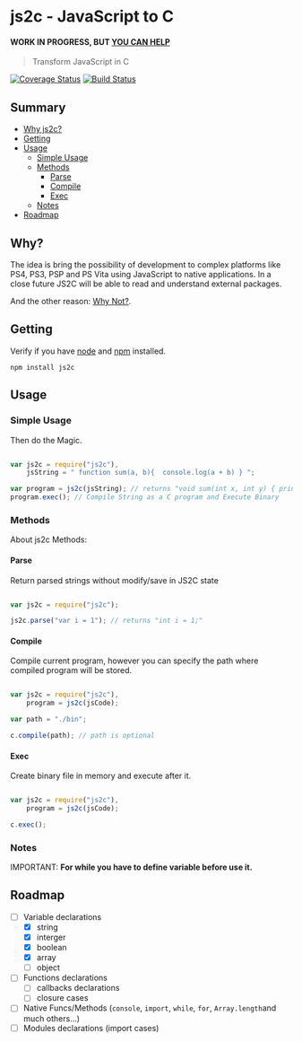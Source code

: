 # js2c - JavaScript to C

#### WORK IN PROGRESS, BUT [YOU CAN HELP](https://github.com/raphamorim/js2c/issues)

> Transform JavaScript in C

[![Coverage Status](https://coveralls.io/repos/github/raphamorim/js2c/badge.svg?branch=master)](https://coveralls.io/github/raphamorim/js2c?branch=master) [![Build Status](https://travis-ci.org/raphamorim/js2c.svg)](https://travis-ci.org/raphamorim/js2c.js)

## Summary

- [Why js2c?](#why)
- [Getting](#getting)
- [Usage](#usage)
  - [Simple Usage](#simple-usage)
  - [Methods](#methods)
    - [Parse](#parse)
    - [Compile](#compile)
    - [Exec](#exec)
  - [Notes](#notes)
- [Roadmap](#roadmap)

## Why?

The idea is bring the possibility of development to complex platforms like PS4, PS3, PSP and PS Vita using JavaScript to native applications. In a close future JS2C will be able to read and understand external packages.

And the other reason: [Why Not?](https://github.com/jashkenas/coffeescript/wiki/list-of-languages-that-compile-to-js).

## Getting

Verify if you have [node](https://nodejs.org/en/) and [npm](https://www.npmjs.org/) installed.

```shell
npm install js2c
```

## Usage

### Simple Usage

Then do the Magic.

```javascript

var js2c = require("js2c"),
    jsString = " function sum(a, b){  console.log(a + b) } ";

var program = js2c(jsString); // returns "void sum(int x, int y) { printf("%d ", x + y); }"
program.exec(); // Compile String as a C program and Execute Binary

```

### Methods

About js2c Methods:

#### Parse

Return parsed strings without modify/save in JS2C state

```js

var js2c = require("js2c");

js2c.parse("var i = 1"); // returns "int i = 1;"

```

#### Compile

Compile current program, however you can specify the path where compiled program will be stored.

```js

var js2c = require("js2c"),
    program = js2c(jsCode);

var path = "./bin";

c.compile(path); // path is optional

```

#### Exec

Create binary file in memory and execute after it.

```js

var js2c = require("js2c"),
    program = js2c(jsCode);

c.exec();

```

### Notes

IMPORTANT: **For while you have to define variable before use it.**

## Roadmap

- [ ] Variable declarations
  - [x] string
  - [x] interger
  - [x] boolean
  - [x] array
  - [ ] object
- [ ] Functions declarations
  - [ ] callbacks declarations
  - [ ] closure cases
- [ ] Native Funcs/Methods (`console`, `import`, `while`, `for`, `Array.length`and much others...)
- [ ] Modules declarations (import cases)
